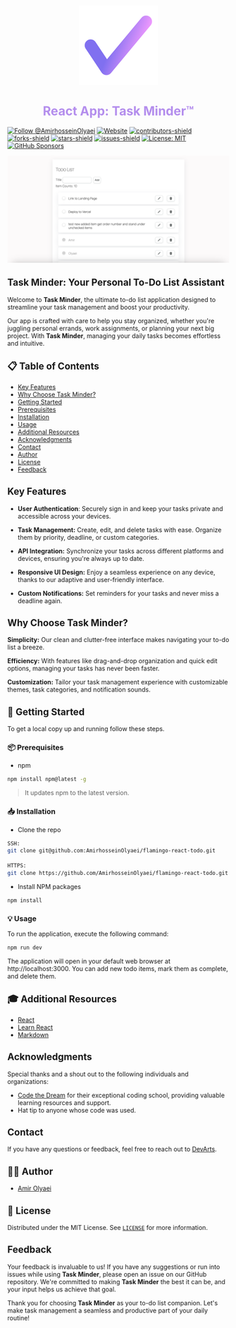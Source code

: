 <p align="center">
  <a href="https://task-minder-amiro.vercel.app/">
    <img alt="Todo List" src="./public/todo.png" />
  </a>
</p>
<h1 align="center" style="color: #b48eed;">
  React App: Task Minder™
</h1>

[![Follow @AmirhosseinOlyaei](https://img.shields.io/github/followers/AmirhosseinOlyaei?label=Follow%20@AmirhosseinOlyaei&style=social)](https://github.com/AmirhosseinOlyaei?screen_name=AmirhosseinOlyaei)
[![Website](https://img.shields.io/badge/-website-CDA4DE)](https://task-minder-amiro.vercel.app/)
[![contributors-shield](https://img.shields.io/github/contributors/AmirhosseinOlyaei/react-todo.svg)](https://github.com/AmirhosseinOlyaei/react-todo/graphs/contributors)
[![forks-shield](https://img.shields.io/github/forks/AmirhosseinOlyaei/react-todo.svg)](https://github.com/AmirhosseinOlyaei/react-todo/network/members)
[![stars-shield](https://img.shields.io/github/stars/AmirhosseinOlyaei/react-todo.svg?color=lightblue)](https://github.com/AmirhosseinOlyaei/react-todo/stargazers)
[![issues-shield](https://img.shields.io/github/issues/AmirhosseinOlyaei/react-todo.svg?color=pink)](https://github.com/AmirhosseinOlyaei/react-todo/issues)
[![License: MIT](https://img.shields.io/badge/license-MIT-blue.svg)](./LICENSE)
[![GitHub Sponsors](https://img.shields.io/github/sponsors/AmirhosseinOlyaei?color=darkgreen)](https://github.com/sponsors/AmirhosseinOlyaei)

![Todo list snapshot](./public/Todo-Screenshot.png)

## Task Minder: Your Personal To-Do List Assistant

Welcome to **Task Minder**, the ultimate to-do list application designed to streamline your task management and boost your productivity.

Our app is crafted with care to help you stay organized, whether you're juggling personal errands, work assignments, or planning your next big project. With **Task Minder**, managing your daily tasks becomes effortless and intuitive.

## 📋 Table of Contents

- [Key Features](#key-features)
- [Why Choose Task Minder?](#why-choose-task-minder)
- [Getting Started](#getting-started)
- [Prerequisites](#prerequisites)
- [Installation](#installation)
- [Usage](#usage)
- [Additional Resources](#additional-resources)
- [Acknowledgments](#Acknowledgments)
- [Contact](#contact)
- [Author](#author)
- [License](#license)
- [Feedback](#feedback)

## Key Features

- **User Authentication**: Securely sign in and keep your tasks private and accessible across your devices.

- **Task Management:** Create, edit, and delete tasks with ease. Organize them by priority, deadline, or custom categories.

- **API Integration:** Synchronize your tasks across different platforms and devices, ensuring you're always up to date.

- **Responsive UI Design:** Enjoy a seamless experience on any device, thanks to our adaptive and user-friendly interface.

- **Custom Notifications:** Set reminders for your tasks and never miss a deadline again.

## Why Choose Task Minder?

**Simplicity:** Our clean and clutter-free interface makes navigating your to-do list a breeze.

**Efficiency:** With features like drag-and-drop organization and quick edit options, managing your tasks has never been faster.

**Customization:** Tailor your task management experience with customizable themes, task categories, and notification sounds.

<a id="getting-started"></a>

## 🚀 Getting Started

To get a local copy up and running follow these steps.

<a id="prerequisites"></a>

### 📦 Prerequisites

- npm

```sh
npm install npm@latest -g
```

> It updates npm to the latest version.

<a id="installation"></a>

### 📥 Installation

- Clone the repo

```sh
SSH:
git clone git@github.com:AmirhosseinOlyaei/flamingo-react-todo.git

HTTPS:
git clone https://github.com/AmirhosseinOlyaei/flamingo-react-todo.git
```

- Install NPM packages

```sh
npm install
```

<a id="usage"></a>

### 💡 Usage

To run the application, execute the following command:

```sh
npm run dev
```

The application will open in your default web browser at http://localhost:3000. You can add new todo items, mark them as complete, and delete them.

<a id="additional-resources"></a>

## 🎓 Additional Resources

- [React](https://react.dev/)
- [Learn React](https://scrimba.com/learn/learnreact)
- [Markdown](https://www.markdownguide.org/)

## Acknowledgments

Special thanks and a shout out to the following individuals and organizations:

- [Code the Dream](https://www.codethedream.org/) for their exceptional coding school, providing valuable learning resources and support.
- Hat tip to anyone whose code was used.

## Contact

If you have any questions or feedback, feel free to reach out to [DevArts](https://devarts.notion.site/devarts/61c6b79808ce476290c753165851b070?v=9d442848a814451fba7a2e1b99bebb9b).

<a id="author"></a>

## 👨‍💻 Author

- [Amir Olyaei](https://github.com/AmirhosseinOlyaei)

<a id="license"></a>

## 📜 License

Distributed under the MIT License. See [`LICENSE`](./LICENSE) for more information.

## Feedback

Your feedback is invaluable to us! If you have any suggestions or run into issues while using **Task Minder**, please open an issue on our GitHub repository. We're committed to making **Task Minder** the best it can be, and your input helps us achieve that goal.

Thank you for choosing **Task Minder** as your to-do list companion. Let's make task management a seamless and productive part of your daily routine!
